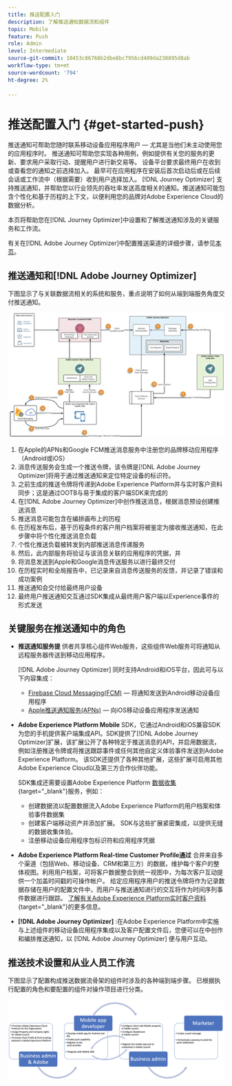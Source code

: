 ```yaml
---
title: 推送配置入门
description: 了解推送通知数据流和组件
topic: Mobile
feature: Push
role: Admin
level: Intermediate
source-git-commit: 10453c86768b2dbe8bc7956cd409da238895d8ab
workflow-type: tm+mt
source-wordcount: '794'
ht-degree: 2%

---
```


# 推送配置入门 {#get-started-push}

推送通知可帮助您随时联系移动设备应用程序用户 — 尤其是当他们未主动使用您的应用程序时。 推送通知可帮助您实现各种用例，例如提供有关您的服务的更新、要求用户采取行动、提醒用户进行新交易等。 设备平台要求最终用户在收到或查看您的通知之前选择加入。 最早可在应用程序在安装后首次启动后或在后续会话或工作流中（根据需要）收到用户选择加入。 [!DNL Journey Optimizer] 支持推送通知，并帮助您以行业领先的吞吐率发送高度相关的通知。推送通知可能包含个性化和基于历程的上下文，以便利用您的品牌对Adobe Experience Cloud的数据分析。

本页将帮助您在[!DNL Journey Optimizer]中设置和了解推送通知涉及的关键服务和工作流。

有关在[!DNL Adobe Journey Optimizer]中配置推送渠道的详细步骤，请参见[本页](push-configuration.md)。

## 推送通知和[!DNL Adobe Journey Optimizer]

下图显示了与关联数据流相关的系统和服务，重点说明了如何从端到端服务角度交付推送通知。

![](assets/push-flow.png)

1. 在Apple的APNs和Google FCM推送消息服务中注册您的品牌移动应用程序（Android或iOS）
1. 消息传送服务会生成一个推送令牌，该令牌是[!DNL Adobe Journey Optimizer]将用于通过推送通知来定位特定设备的标识符。
1. 之前生成的推送令牌将传递到Adobe Experience Platform并与实时客户资料同步；这是通过OOTB与易于集成的客户端SDK来完成的
1. 在[!DNL Adobe Journey Optimizer]中创作推送消息，根据消息预设创建推送消息
1. 推送消息可能包含在编排画布上的历程
1. 在历程发布后，基于历程条件的客户用户档案将被鉴定为接收推送通知，在此步骤中将个性化推送消息负载
1. 个性化推送负载被转发到内部推送消息传递服务
1. 然后，此内部服务将验证与该消息关联的应用程序的凭据，并
1. 将消息发送到Apple和Google消息传送服务以进行最终交付
1. 在历程实时和全局报告中，已记录来自消息传送服务的反馈，并记录了错误和成功案例
1. 推送通知会交付给最终用户设备
1. 最终用户推送通知交互通过SDK集成从最终用户客户端以Experience事件的形式发送

## 关键服务在推送通知中的角色

* **推送通知服务提** 供者共享核心组件Web服务，这些组件Web服务可将通知从远程服务器传送到移动应用程序。

   [!DNL Adobe Journey Optimizer]  同时支持Android和iOS平台，因此可与以下内容集成：
   * [Firebase Cloud Messaging(FCM)](https://firebase.google.com/docs/cloud-messaging)  — 将通知发送到Android移动设备应用程序
   * [Apple推送通知服务(APNs)](https://developer.apple.com/library/archive/documentation/NetworkingInternet/Conceptual/RemoteNotificationsPG/APNSOverview.html)  — 向iOS移动设备应用程序发送通知

* **Adobe Experience Platform Mobile** SDK，它通过Android和iOS兼容SDK为您的手机提供客户端集成API。SDK提供了[!DNL Adobe Journey Optimizer]扩展，该扩展公开了各种特定于推送消息的API，并启用数据流，例如注册推送令牌或将推送跟踪事件或任何其他自定义体验事件发送到Adobe Experience Platform。 该SDK还提供了各种其他扩展，这些扩展可启用其他Adobe Experience Cloud以及第三方合作伙伴功能。

   SDK集成还需要设置Adobe Experience Platform [数据收集](https://experienceleague.adobe.com/docs/experience-platform/tags/home.html?lang=zh-Hans){target=&quot;_blank&quot;}服务，例如：

   * 创建数据流以配置数据流入Adobe Experience Platform的用户档案和体验事件数据集
   * 创建客户端移动资产并添加扩展。 SDK与这些扩展紧密集成，以提供无缝的数据收集体验。
   * 注册移动设备应用程序包标识符和应用程序凭据

* **Adobe Experience Platform Real-time Customer Profile通过**  合并来自多个渠道（包括Web、移动设备、CRM和第三方）的数据，维护每个客户的整体视图。利用用户档案，可将客户数据整合到统一视图中，为每次客户互动提供一个加盖时间戳的可操作帐户。 给定应用程序用户的推送令牌将作为记录数据存储在用户的配置文件中，而用户与推送通知进行的交互将作为时间序列事件数据进行跟踪。 [了解有关Adobe Experience Platform实时客户资料](https://experienceleague.adobe.com/docs/experience-platform/sources/home.html?lang=zh-Hans){target=&quot;_blank&quot;}的更多信息。

* **[!DNL Adobe Journey Optimizer]** :在Adobe Experience Platform中实施与上述组件的移动设备应用程序集成以及客户配置文件后，您便可以在中创作和编排推送通知，以 [!DNL Adobe Journey Optimizer] 便与用户互动。

## 推送技术设置和从业人员工作流

下图显示了配置构成推送数据流骨架的组件时涉及的各种端到端步骤。 已根据执行配置的角色和要配置的组件对操作项目进行分类。

![](assets/user-flow.png)
